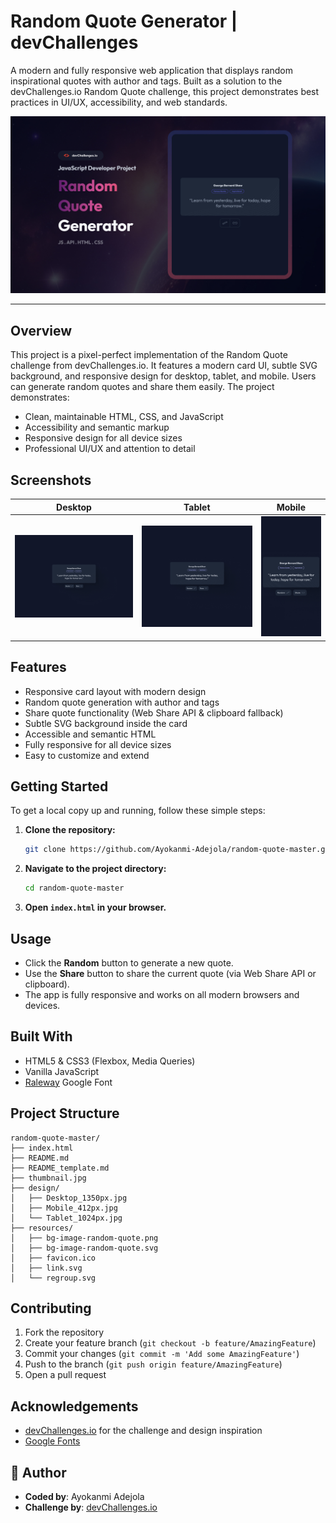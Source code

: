 

# Random Quote Generator | devChallenges

A modern and fully responsive web application that displays random inspirational quotes with author and tags. Built as a solution to the devChallenges.io Random Quote challenge, this project demonstrates best practices in UI/UX, accessibility, and web standards.

![Project Screenshot](./thumbnail.jpg)



---

## Overview
This project is a pixel-perfect implementation of the Random Quote challenge from devChallenges.io. It features a modern card UI, subtle SVG background, and responsive design for desktop, tablet, and mobile. Users can generate random quotes and share them easily. The project demonstrates:

- Clean, maintainable HTML, CSS, and JavaScript
- Accessibility and semantic markup
- Responsive design for all device sizes
- Professional UI/UX and attention to detail

## Screenshots

| Desktop | Tablet | Mobile |
| ------- | ------ | ------ |
| ![Desktop](./design/Desktop_1350px.jpg) | ![Tablet](./design/Tablet_1024px.jpg) | ![Mobile](./design/Mobile_412px.jpg) |

## Features
- Responsive card layout with modern design
- Random quote generation with author and tags
- Share quote functionality (Web Share API & clipboard fallback)
- Subtle SVG background inside the card
- Accessible and semantic HTML
- Fully responsive for all device sizes
- Easy to customize and extend



## Getting Started

To get a local copy up and running, follow these simple steps:

1. **Clone the repository:**
   ```sh
   git clone https://github.com/Ayokanmi-Adejola/random-quote-master.git
   ```
2. **Navigate to the project directory:**
   ```sh
   cd random-quote-master
   ```
3. **Open `index.html` in your browser.**

## Usage

- Click the **Random** button to generate a new quote.
- Use the **Share** button to share the current quote (via Web Share API or clipboard).
- The app is fully responsive and works on all modern browsers and devices.

## Built With
- HTML5 & CSS3 (Flexbox, Media Queries)
- Vanilla JavaScript
- [Raleway](https://fonts.google.com/specimen/Raleway) Google Font

## Project Structure
```
random-quote-master/
├── index.html
├── README.md
├── README_template.md
├── thumbnail.jpg
├── design/
│   ├── Desktop_1350px.jpg
│   ├── Mobile_412px.jpg
│   └── Tablet_1024px.jpg
├── resources/
│   ├── bg-image-random-quote.png
│   ├── bg-image-random-quote.svg
│   ├── favicon.ico
│   ├── link.svg
│   └── regroup.svg
```

## Contributing


1. Fork the repository
2. Create your feature branch (`git checkout -b feature/AmazingFeature`)
3. Commit your changes (`git commit -m 'Add some AmazingFeature'`)
4. Push to the branch (`git push origin feature/AmazingFeature`)
5. Open a pull request



## Acknowledgements
- [devChallenges.io](https://devchallenges.io/) for the challenge and design inspiration
- [Google Fonts](https://fonts.google.com/)

## 👤 Author


- **Coded by**: Ayokanmi Adejola
- **Challenge by**: [devChallenges.io](https://devchallenges.io/)

